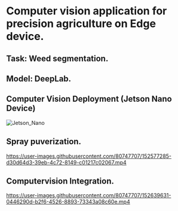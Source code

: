 # Computer vision application for precision agriculture on Edge device.

## Task: Weed segmentation.
## Model: DeepLab.

## Computer Vision Deployment (Jetson Nano Device)

![Jetson_Nano](https://user-images.githubusercontent.com/80747707/152640228-5f246e53-aed5-4004-befe-05868ea726a2.jpg)

## Spray puverization.

https://user-images.githubusercontent.com/80747707/152577285-d30d64d3-39eb-4c72-8149-c01217c02067.mp4

## Computervision Integration.

https://user-images.githubusercontent.com/80747707/152639631-0446290d-b2f6-4526-8893-73343a08c60e.mp4

